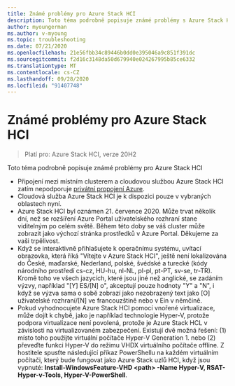 ```yaml
---
title: Známé problémy pro Azure Stack HCI
description: Toto téma podrobně popisuje známé problémy s Azure Stack HCL.
author: myoungerman
ms.author: v-myoung
ms.topic: troubleshooting
ms.date: 07/21/2020
ms.openlocfilehash: 21e56fbb34c89446b0dd0e395046a9c851f391dc
ms.sourcegitcommit: f2d16c3148da50d679940e024267995b85ce6332
ms.translationtype: MT
ms.contentlocale: cs-CZ
ms.lasthandoff: 09/28/2020
ms.locfileid: "91407748"
---
```

# <a name="known-issues-for-azure-stack-hci"></a>Známé problémy pro Azure Stack HCI

>Platí pro: Azure Stack HCI, verze 20H2

Toto téma podrobně popisuje známé problémy pro Azure Stack HCI

- Připojení mezi místním clusterem a cloudovou službou Azure Stack HCI zatím nepodporuje [privátní propojení Azure](https://azure.microsoft.com/services/private-link).
- Cloudová služba Azure Stack HCI je k dispozici pouze v vybraných oblastech nyní.
- Azure Stack HCI byl oznámen 21. července 2020. Může trvat několik dní, než se rozšíření Azure Portal uživatelského rozhraní stane viditelným po celém světě. Během této doby se váš cluster může zobrazit jako výchozí stránka prostředků v Azure Portal. Děkujeme za vaši trpělivost.
- Když se interaktivně přihlašujete k operačnímu systému, uvítací obrazovka, která říká "Vítejte v Azure Stack HCI", ještě není lokalizována do České, maďarské, Nederland, polské, švédské a turecké (kódy národního prostředí cs-cz, HU-hu, nl-NL, pl-pl, pt-PT, sv-se, tr-TR). Kromě toho ve všech jazycích, které jsou jiné než anglické, se zadáním výzvy, například "[Y] ES/[N] o", akceptují pouze hodnoty "Y" a "N", i když se výzva sama o sobě zobrazí jako nezobrazený text jako [O] uživatelské rozhraní/[N] ve francouzštině nebo v Ein v němčině.
- Pokud vyhodnocujete Azure Stack HCI pomocí vnořené virtualizace, může dojít k chybě, jako je například technologie Hyper-V, protože podpora virtualizace není povolená, protože je Azure Stack HCL v závislosti na virtualizovaném zabezpečení. Existují dvě možná řešení: (1) místo toho použijte virtuální počítače Hyper-V Generation 1. nebo (2) převeďte funkci Hyper-V do režimu VHDX virtuálního počítače offline. Z hostitele spusťte následující příkaz PowerShellu na každém virtuálním počítači, který bude fungovat jako Azure Stack uzlů HCI, když jsou vypnuté: **Install-WindowsFeature-VHD \<path> -Name Hyper-V, RSAT-Hyper-v-Tools, Hyper-V-PowerShell**.
